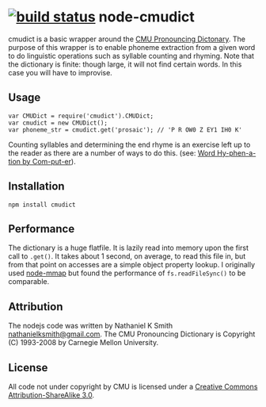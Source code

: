 [![build status](https://secure.travis-ci.org/nathanielksmith/node-cmudict.png)](http://travis-ci.org/nathanielksmith/node-cmudict)
node-cmudict
============
cmudict is a basic wrapper around the [CMU Pronouncing Dictonary](http://www.speech.cs.cmu.edu/cgi-bin/cmudict). The purpose of this
wrapper is to enable phoneme extraction from a given word to do linguistic
operations such as syllable counting and rhyming. Note that the dictionary is
finite: though large, it will not find certain words. In this case you will
have to improvise.

Usage
-----
    var CMUDict = require('cmudict').CMUDict;
    var cmudict = new CMUDict();
    var phoneme_str = cmudict.get('prosaic'); // 'P R OW0 Z EY1 IH0 K'

Counting syllables and determining the end rhyme is an exercise left up to the
reader as there are a number of ways to do this.  (see:  [Word Hy-phen-a-tion by Com-put-er](http://www.tug.org/docs/liang/)).

Installation
------------
`npm install cmudict`

Performance
-----------
The dictionary is a huge flatfile. It is lazily read into memory upon the first
call to `.get()`. It takes about 1 second, on average, to read this file in,
but from that point on accesses are a simple object property lookup. I
originally used [node-mmap](https://github.com/bnoordhuis/node-mmap) but found
the performance of `fs.readFileSync()` to be comparable.

Attribution
-----------
The nodejs code was written by Nathaniel K Smith <nathanielksmith@gmail.com>.
The CMU Pronouncing Dictionary is Copyright (C) 1993-2008 by Carnegie Mellon
University.

License
-------
All code not under copyright by CMU is licensed under a [Creative Commons Attribution-ShareAlike 3.0](http://creativecommons.org/licenses/by-sa/3.0/).

